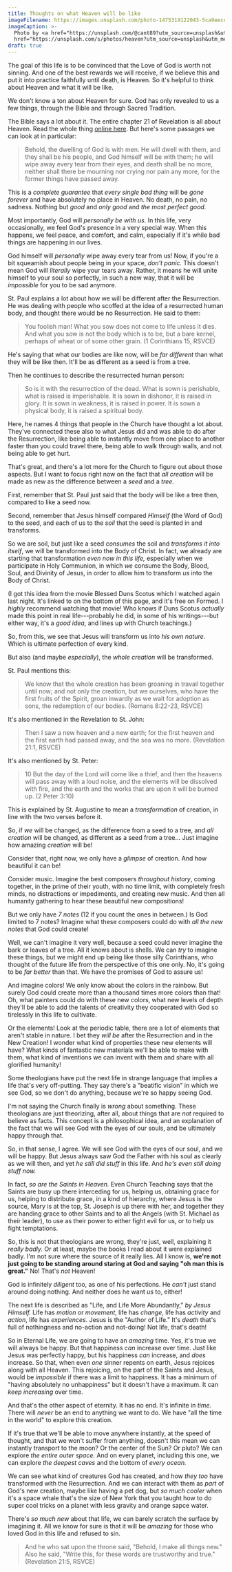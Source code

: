 ```yaml
---
title: Thoughts on what Heaven will be like
imageFilename: https://images.unsplash.com/photo-1475319122043-5ca9eeceefaf?ixlib=rb-1.2.1&ixid=MnwxMjA3fDB8MHxwaG90by1wYWdlfHx8fGVufDB8fHx8&auto=format&fit=crop&w=1470&q=80
imageCaption: >-
  Photo by <a href="https://unsplash.com/@cant89?utm_source=unsplash&utm_medium=referral&utm_content=creditCopyText">Davide Cantelli</a> on <a
  href="https://unsplash.com/s/photos/heaven?utm_source=unsplash&utm_medium=referral&utm_content=creditCopyText">Unsplash</a>
draft: true
---
```


The goal of this life is to be convinced that the Love of God is worth not sinning. And one of the best rewards we will receive, if we believe this and put it into practice faithfully until death, is Heaven. So it's helpful to think about Heaven and what it will be like.

We don't know a ton about Heaven for sure. God has only revealed to us a few things, through the Bible and through Sacred Tradition.

The Bible says a lot about it. The entire chapter 21 of Revelation is all about Heaven. Read the whole thing [online here](https://www.biblegateway.com/passage/?search=revelation+21&version=RSVCE). But here's some passages we can look at in particular:

> Behold, the dwelling of God is with men. He will dwell with them, and they shall be his people, and God himself will be with them; he will wipe away every tear from their eyes, and death shall be no more, neither shall there be mourning nor crying nor pain any more, for the former things have passed away.

This is a *complete guarantee* that *every single bad thing* will be *gone forever* and have absolutely no place in Heaven. No death, no pain, no sadness. Nothing but *good* and *only good* and *the most perfect good.*

Most importantly, God will *personally be with us.* In this life, very occasionally, we feel God's presence in a very special way. When this happens, we feel peace, and comfort, and calm, especially if it's while bad things are happening in our lives.

God himself will *personally* wipe away every tear from us! Now, if you're a bit squeamish about people being in your space, *don't panic.* This doesn't mean God will *literally* wipe your tears away. Rather, it means he will unite himself to your soul so perfectly, in such a new way, that it will be *impossible* for you to be sad anymore.

St. Paul explains a lot about how we will be different after the Resurrection. He was dealing with people who scoffed at the idea of a resurrected human body, and thought there would be no Resurrection. He said to them:

> You foolish man! What you sow does not come to life unless it dies. And what you sow is not the body which is to be, but a bare kernel, perhaps of wheat or of some other grain. (1 Corinthians 15, RSVCE)

He's saying that what our bodies are like now, will be *far different* than what they will be like then. It'll be as different as a seed is from a tree.

Then he continues to describe the resurrected human person:

> So is it with the resurrection of the dead. What is sown is perishable, what is raised is imperishable. It is sown in dishonor, it is raised in glory. It is sown in weakness, it is raised in power. It is sown a physical body, it is raised a spiritual body.

Here, he names 4 things that people in the Church have thought a lot about. They've connected these also to what Jesus did and was able to do after the Resurrection, like being able to instantly move from one place to another faster than you could travel there, being able to walk through walls, and not being able to get hurt.

That's great, and there's a lot more for the Church to figure out about those aspects. But I want to focus right now on the fact that *all creation* will be made as new as the difference between a *seed* and a *tree.*

First, remember that St. Paul just said that the body will be like a tree then, compared to like a seed now.

Second, remember that Jesus himself compared *Himself* (the Word of God) to the seed, and each of us to the *soil* that the seed is planted in and transforms.

So we are soil, but just like a seed *consumes* the soil and *transforms it into itself*, we will be transformed into the Body of Christ. In fact, we already are starting that transformation *even now in this life,* especially when we participate in Holy Communion, in which *we* consume the Body, Blood, Soul, and Divinity of Jesus, in order to allow him to transform *us* into the Body of Christ.

(I got this idea from the movie Blessed Duns Scotus which I watched again last night. It's linked to on the bottom of this page, and it's free on Formed. I *highly* recommend watching that movie! Who knows if Duns Scotus *actually* made this point in real life---probably he did, in some of his writings---but either way, it's a *good idea,* and lines up with Church teachings.)

So, from this, we see that Jesus will transform us into *his own nature.* Which is ultimate perfection of every kind.

But also (and maybe *especially*), the *whole creation* will be transformed.

St. Paul mentions this:

> We know that the whole creation has been groaning in travail together until now; and not only the creation, but we ourselves, who have the first fruits of the Spirit, groan inwardly as we wait for adoption as sons, the redemption of our bodies. (Romans 8:22-23, RSVCE)

It's also mentioned in the Revelation to St. John:

> Then I saw a new heaven and a new earth; for the first heaven and the first earth had passed away, and the sea was no more. (Revelation 21:1, RSVCE)

It's also mentioned by St. Peter:

> 10 But the day of the Lord will come like a thief, and then the heavens will pass away with a loud noise, and the elements will be dissolved with fire, and the earth and the works that are upon it will be burned up. (2 Peter 3:10)

This is explained by St. Augustine to mean a *transformation* of creation, in line with the two verses before it.

So, if *we* will be changed, as the difference from a seed to a tree, and *all creation* will be changed, as different as a seed from a tree... Just imagine how amazing *creation* will be!

Consider that, right now, we only have a *glimpse* of creation. And how beautiful it can be!

Consider music. Imagine the best composers *throughout history*, coming together, in the prime of their youth, with no time limit, with completely fresh minds, no distractions or impediments, and creating new music. And then all humanity gathering to hear these beautiful new compositions!

But we only have *7 notes* (12 if you count the ones in between.) Is God limited to 7 notes? Imagine what these composers could do with *all the new notes* that God could create!

Well, we can't imagine it very well, because a seed could never imagine the bark or leaves of a tree. All it knows about is shells. We can *try* to imagine these things, but we might end up being like those silly Corinthians, who thought of the future life from the perspective of this one only. No, it's going to be *far better* than that. We have the promises of God to assure us!

And imagine colors! We only know about the colors in the rainbow. But surely God could create more than a thousand times more colors than that! Oh, what painters could do with these new colors, what new levels of depth they'll be able to add the talents of creativity they cooperated with God so tirelessly in this life to cultivate.

Or the elements! Look at the periodic table, there are a lot of elements that aren't stable in nature. I bet they *will be* after the Resurrection and in the New Creation! I wonder what kind of properties these new elements will have? What kinds of fantastic new materials we'll be able to make with them, what kind of inventions we can invent with them and share with all glorified humanity!

Some theologians have put the next life in strange language that implies a life that's very off-putting. They say there's a "beatific vision" in which we see God, so we don't do anything, because we're so happy seeing God.

I'm not saying the Church finally is *wrong* about something. These theologians are just theorizing, after all, about things that are *not* required to believe as facts. This concept is a philosophical idea, and an explanation of the fact that we will see God 
with the eyes of our souls, and be ultimately happy through that.

So, in that sense, I agree. We will see God with the eyes of our soul, and we will be happy. But Jesus always saw God the Father with his soul as clearly as we will then, and yet *he still did stuff* in this life. And *he's even still doing stuff now.*

In fact, *so are the Saints in Heaven.* Even Church Teaching says that the Saints are busy up there interceding for us, helping us, obtaining grace for us, helping to distribute grace, in a kind of hierarchy, where Jesus is the source, Mary is at the top, St. Joseph is up there with her, and together they are handing grace to other Saints and to all the Angels (with St. Michael as their leader), to use as their power to either fight evil for us, or to help us fight temptations.

So, this is not that theologians are wrong, they're just, well, explaining it *really badly.* Or at least, maybe the books I read about it were explained badly. I'm not sure where the source of it really lies. All I know is, **we're not just going to be standing around staring at God and saying "oh man this is great."** No! That's *not* Heaven!

God is infinitely *diligent* too, as one of his perfections. He *can't* just stand around doing nothing. And neither does he want *us* to, either!

The next life is described as "Life, and Life More Abundantly," *by Jesus Himself.* Life has *motion* or *movement*, life has *change*, life has *activity* and *action*, life has *experiences.* Jesus is the "Author of Life." It's *death* that's full of nothingness and no-action and not-doing! Not life, that's death!

So in Eternal Life, we are going to have an *amazing* time. Yes, it's true we will always be happy. But that happiness *can* increase over time. Just like Jesus was perfectly happy, but his happiness *can* increase, and *does* increase. So that, when even *one* sinner repents on earth, Jesus rejoices along with all Heaven. This rejoicing, on the part of the Saints and Jesus, would be *impossible* if there was a limit to happiness. It has a minimum of "having absolutely no unhappiness" but it doesn't have a maximum. It can *keep increasing* over time.

And that's the other aspect of eternity. It has no end. It's infinite in *time.* There will *never* be an end to anything we want to do. We have "all the time in the world" to explore this creation.

If it's true that we'll be able to move anywhere instantly, at the speed of thought, and that we won't suffer from anything, doesn't this mean we can instantly transport to the moon? Or the center of the Sun? Or pluto? We can explore *the entire outer space.* And on every planet, including this one, we can explore *the deepest caves* and the bottom of *every ocean.*

We can see what kind of creatures God has created, and how *they too* have transformed with the Resurrection. And we can interact with them as *part* of God's new creation, maybe like having a pet dog, but *so much cooler* when it's a space whale that's the size of New York that you taught how to do super cool tricks on a planet with less gravity and orange sapce water.

There's *so much new* about that life, we can barely scratch the surface by imagining it. All we know for sure is that it will be *amazing* for those who loved God in this life and refused to sin.

> And he who sat upon the throne said, "Behold, I make all things new." Also he said, "Write this, for these words are trustworthy and true." (Revelation 21:5, RSVCE)

